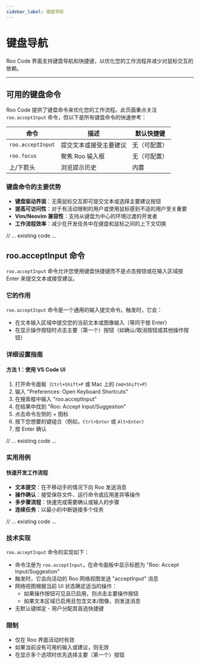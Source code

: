 ```yaml
---
sidebar_label: 键盘导航
---
```


# 键盘导航

Roo Code 界面支持键盘导航和快捷键，以优化您的工作流程并减少对鼠标交互的依赖。

---

## 可用的键盘命令

Roo Code 提供了键盘命令来优化您的工作流程。此页面重点关注 `roo.acceptInput` 命令，但以下是所有键盘命令的快速参考：

| 命令 | 描述 | 默认快捷键 |
|---------|-------------|-----------------|
| `roo.acceptInput` | 提交文本或接受主要建议 | 无（可配置） |
| `roo.focus` | 聚焦 Roo 输入框 | 无（可配置） |
| 上/下箭头 | 浏览提示历史 | 内置 |

### 键盘命令的主要优势

* **键盘驱动界面**：无需鼠标交互即可提交文本或选择主要建议按钮
* **提高可访问性**：对于有活动限制的用户或使用鼠标感到不适的用户至关重要
* **Vim/Neovim 兼容性**：支持从键盘为中心的环境过渡的开发者
* **工作流程效率**：减少在开发任务中在键盘和鼠标之间的上下文切换

// ... existing code ...

## roo.acceptInput 命令

`roo.acceptInput` 命令允许您使用键盘快捷键而不是点击按钮或在输入区域按 Enter 来提交文本或接受建议。

### 它的作用

`roo.acceptInput` 命令是一个通用的输入提交命令。触发时，它会：

- 在文本输入区域中提交您的当前文本或图像输入（等同于按 Enter）
- 在显示操作按钮时点击主要（第一个）按钮（如确认/取消按钮或其他操作按钮）

### 详细设置指南

#### 方法 1：使用 VS Code UI

1. 打开命令面板（`Ctrl+Shift+P` 或 Mac 上的 `Cmd+Shift+P`）
2. 输入 "Preferences: Open Keyboard Shortcuts"
3. 在搜索框中输入 "roo.acceptInput"
4. 在结果中找到 "Roo: Accept Input/Suggestion"
5. 点击命令左侧的 + 图标
6. 按下您想要的键组合（例如，`Ctrl+Enter` 或 `Alt+Enter`）
7. 按 Enter 确认

// ... existing code ...

### 实用用例

#### 快速开发工作流程

- **文本提交**：在不移动手的情况下向 Roo 发送消息
- **操作确认**：接受保存文件、运行命令或应用差异等操作
- **多步骤流程**：快速完成需要确认或输入的步骤
- **连续任务**：以最小的中断链接多个任务

// ... existing code ...

### 技术实现

`roo.acceptInput` 命令的实现如下：

- 命令注册为 `roo.acceptInput`，在命令面板中显示标题为 "Roo: Accept Input/Suggestion"
- 触发时，它会向活动的 Roo 网络视图发送 "acceptInput" 消息
- 网络视图根据当前 UI 状态确定适当的操作：
  - 如果操作按钮可见且已启用，则点击主要操作按钮
  - 如果文本区域已启用且包含文本/图像，则发送消息
- 无默认键绑定 - 用户分配其首选快捷键

### 限制

- 仅在 Roo 界面活动时有效
- 如果当前没有可用的输入或建议，则无效
- 在显示多个选项时优先选择主要（第一个）按钮
